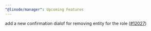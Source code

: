 ```yaml
---
"@linode/manager": Upcoming Features
---
```


add a new confirmation dialof for removing entity for the role ([#12027](https://github.com/linode/manager/pull/12027))
